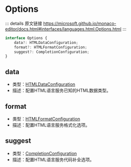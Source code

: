 # Options
        
::: details 原文链接
https://microsoft.github.io/monaco-editor/docs.html#interfaces/languages.html.Options.html
:::

```ts
interface Options {
    data?: HTMLDataConfiguration;
    format?: HTMLFormatConfiguration;
    suggest?: CompletionConfiguration;
}
```

## data
- 类型：[HTMLDataConfiguration](/api/languages/html/HTMLDataConfiguration.md)
- 描述：配置HTML语言服务已知的HTML数据类型。

## format
- 类型：[HTMLFormatConfiguration](/api/languages/html/HTMLFormatConfiguration.md)
- 描述：配置HTML语言服务格式化选项。


## suggest
- 类型：[CompletionConfiguration](/api/languages/html/CompletionConfiguration.md)
- 描述：配置HTML语言服务代码补全选项。

